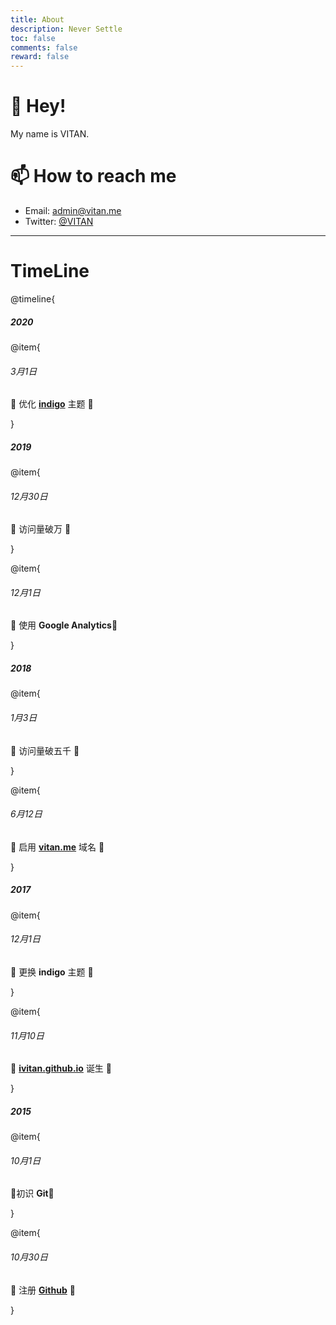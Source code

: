 ```yaml
---
title: About
description: Never Settle
toc: false
comments: false
reward: false
---
```

<style>
.page-content h1,h2{
    text-align: left;
}
</style>
# 👋 Hey!

My name is VITAN.

# 📫 How to reach me

- Email: [admin@vitan.me](mailto:admin@vitan.me)
- Twitter: [@VITAN](https://twitter.com/vitanme)
  

---

# TimeLine

@timeline{
##### 2020
@item{
###### 3月1日
👏 优化 **[indigo](https://github.com/ivitan/indigo)** 主题 👏 

}

##### 2019
@item{
###### 12月30日
🎊 访问量破万 🎊

}

@item{
###### 12月1日
🖖 使用 **Google Analytics**🖖

}

##### 2018
@item{
###### 1月3日
🎊 访问量破五千 🎊

}

@item{
###### 6月12日
🎈 启用 **[vitan.me](https://vitan.me)** 域名 🎈

}

##### 2017

@item{
###### 12月1日
🎉 更换 **indigo** 主题 🎉

}

@item{
###### 11月10日
👏 **[ivitan.github.io](https://ivitan.github.io)** 诞生 👏

}

##### 2015
@item{
###### 10月1日
🎉初识 **Git**🎉

}

@item{
###### 10月30日
👏 注册 **[Github](https://github.com)** 👏

}
